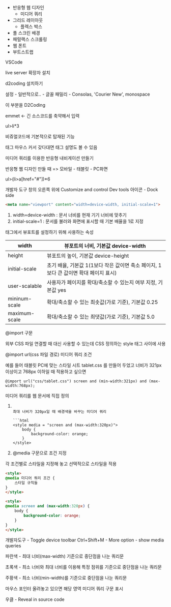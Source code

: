 * 반응형 웹 디자인
  - 미디어 쿼리
* 그리드 레이아웃
  * 플렉스 박스
* 풀 스크린 배경
* 패럴랙스 스크롤링
* 웹 폰트
* 부트스트랩



VSCode

live server 확장자 설치



d2coding 설치하기

설정 - 일반적으로.. - 글꼴 패밀리 - Consolas, 'Courier New', monospace

이 부분을 D2Coding



emmet <- 긴 소스코드를 축약해서 입력

ul>li*3

비쥬얼코드에 기본적으로 탑재된 기능

태그 마우스 커서 갖다대면 태그 설명도 볼 수 있음



미디어 쿼리를 이용한 반응형 내비게이션 만들기

반응형 웹 디자인 만들 때 => 모바일 - 태블릿 - PC화면

ul>(li>a[href="#"])*6



개발자 도구 창의 오른쪽 위에 Customize and control Dev tools 아이콘 - Dock side 

```html
<meta name="viewport" content="width=device-width, initial-scale=1">
```

1. width=device-width : 문서 너비를 현재 기기 너비에 맞추기
2. initial-scale=1 : 문서를 불러와 화면에 표시할 때 기본 배율을 1로 지정



<meta> 태그에서 뷰포트를 설정하기 위해 사용하는 속성

| width         | 뷰포트의 너비, 기본값 device-width                           |
| ------------- | ------------------------------------------------------------ |
| height        | 뷰포트의 높이, 기본값 device-height                          |
| initial-scale | 초기 배율, 기본값 1(1보다 작은 값이면 축소 페이지, 1보다 큰 값이면 확대 페이지 표시) |
| user-scalable | 사용자가 페이지를 확대/축소할 수 있는지 여부 지정, 기본값 yes |
| mininum-scale | 확대/축소할 수 있는 최솟값(가로 기준), 기본값 0.25           |
| maximum-scale | 확대/축소할 수 있는 최댓값(가로 기준), 기본값 5.0            |



@import 구문

외부 CSS 파일 연결할 때 <link> 대신 사용할 수 있는데 CSS 정의하는 style 태그 사이에 사용

@import url(css 파일 경로) 미디어 쿼리 조건

예를 들어 태블릿 PC에 맞는 스타일 시트 tablet.css 를 만들어 두었고 너비가 321px 이상이고 768px 이하일 때 적용하고 싶으면

`@import url("css/tablet.css") screen and (min-width:321px) and (max-width:768px);`



미디어 쿼리를 웹 문서에 직접 정의

1. <style> 태그에서 조건 지정

   ```html
   <style media = "미디어 쿼리 조건">
   	스타일 규칙들
   </style>
   ```

   최대 너비가 320px일 때 배경색을 바꾸는 미디어 쿼리

   ```html
   <style media = "screen and (max-width:320px)">
       body {
           background-color: orange;
       }
   </style>
   ```

2.  @media 구문으로 조건 지정

   각 조건별로 스타일을 지정해 놓고 선택적으로 스타일을 적용

   ```html
   <style>
   @media 미디어 쿼리 조건 {
       스타일 규칙들
   }
   </style>
   ```

   ```html
   <style>
   @media screen and (max-width:320px) {
       body {
           background-color: orange;
       }
   }
   </style>
   ```

개발자도구 - Toggle device toolbar Ctrl+Shift+M - More option - show media queries

파란색 - 최대 너비(max-width) 기준으로 중단점을 나눈 쿼리문

초록색 - 최소 너비와 최대 너비를 이용해 특정 점위를 기준으로 중단점을 나눈 쿼리문

주황색 - 최소 너비(min-width)를 기준으로 중단점을 나눈 쿼리문

마우스 포인터 올려놓고 있으면 해당 영역 미디어 쿼리 구문 표시

우클 - Reveal in source code



